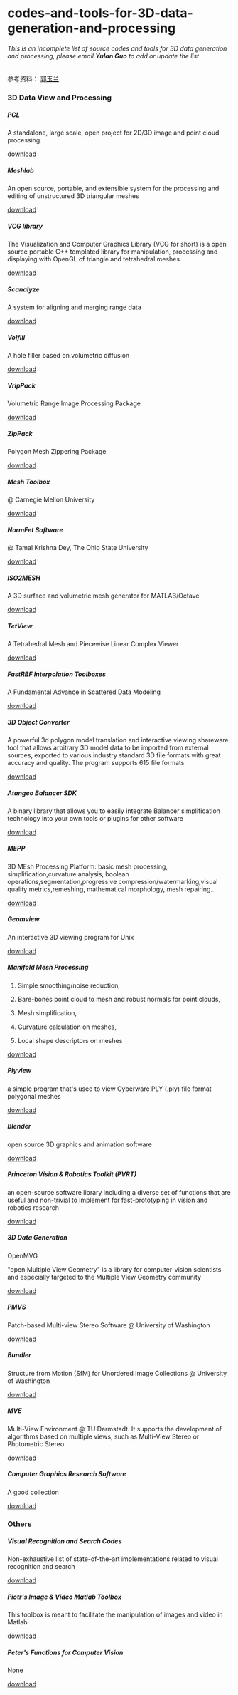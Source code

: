 # codes-and-tools-for-3D-data-generation-and-processing

###### This is an incomplete list of source codes and tools for 3D data generation and processing, please email **Yulan Guo** to add or update the list

参考资料：
[郭玉兰](http://yulanguo.me/codes.html)
### 3D Data View and Processing

##### PCL

A standalone, large scale, open project for 2D/3D image and point cloud processing

[download](http://meshlab.sourceforge.net/)

##### Meshlab

An open source, portable, and extensible system for the processing and editing of unstructured 3D triangular meshes 

[download](http://meshlab.sourceforge.net/)

##### VCG library

The Visualization and Computer Graphics Library (VCG for short) is a open source portable C++ templated library for manipulation, processing and displaying with OpenGL of triangle and tetrahedral meshes 

[download](http://vcg.isti.cnr.it/~cignoni/newvcglib/html/)

##### Scanalyze

A system for aligning and merging range data 

[download](http://graphics.stanford.edu/software/)

##### Volfill

A hole filler based on volumetric diffusion 

[download](http://graphics.stanford.edu/software/)

##### VripPack

Volumetric Range Image Processing Package 

[download](http://graphics.stanford.edu/software/)

##### ZipPack

Polygon Mesh Zippering Package 

[download](http://graphics.stanford.edu/software/zippack/)

##### Mesh Toolbox

@ Carnegie Mellon University 

[download](http://yulanguo.me/www.cs.cmu.edu/~vmr/software/meshtoolbox/downloads.html)

##### NormFet Software

@ Tamal Krishna Dey, The Ohio State University 

[download](http://web.cse.ohio-state.edu/~dey.8/normfet.html)

##### ISO2MESH

A 3D surface and volumetric mesh generator for MATLAB/Octave 

[download](http://iso2mesh.sourceforge.net/cgi-bin/index.cgi?Home)

##### TetView

A Tetrahedral Mesh and Piecewise Linear Complex Viewer 

[download](http://tetgen.berlios.de/tetview.html)

##### FastRBF Interpolation Toolboxes

A Fundamental Advance in Scattered Data Modeling 

[download](http://www.farfieldtechnology.com/products/toolbox/)

##### 3D Object Converter

A powerful 3d polygon model translation and interactive viewing shareware tool that allows arbitrary 3D model data to be imported from external sources, exported to various industry standard 3D file formats with great accuracy and quality. The program supports 615 file formats 

[download](http://3doc.i3dconverter.com/)

##### Atangeo Balancer SDK

A binary library that allows you to easily integrate Balancer simplification technology into your own tools or plugins for other software 

[download](http://www.atangeo.com/products/sdk)

##### MEPP

3D MEsh Processing Platform: basic mesh processing, simplification,curvature analysis, boolean operations,segmentation,progressive compression/watermarking,visual quality metrics,remeshing, mathematical morphology, mesh repairing... 

[download](http://liris.cnrs.fr/mepp/index.html)

##### Geomview

An interactive 3D viewing program for Unix 

[download](http://www.geomview.org/)

##### Manifold Mesh Processing

1) Simple smoothing/noise reduction, 

2) Bare-bones point cloud to mesh and robust normals for point clouds, 

3) Mesh simplification, 

4) Curvature calculation on meshes, 

5) Local shape descriptors on meshes 

[download](https://sourceforge.net/projects/meshprocessing/)

##### Plyview

a simple program that's used to view Cyberware PLY (.ply) file format polygonal meshes 

[download](http://cyberware.com/products/software/plyview.html)

##### Blender

open source 3D graphics and animation software 

[download](https://www.blender.org/)

##### Princeton Vision & Robotics Toolkit (PVRT)

an open-source software library including a diverse set of functions that are useful and non-trivial to implement for fast-prototyping in vision and robotics research 

[download](http://robots.princeton.edu/code.html)

##### 3D Data Generation

OpenMVG

"open Multiple View Geometry" is a library for computer-vision scientists and especially targeted to the Multiple View Geometry community

[download](http://imagine.enpc.fr/~moulonp/openMVG/)

##### PMVS

Patch-based Multi-view Stereo Software @ University of Washington

[download](http://www.di.ens.fr/pmvs/)

##### Bundler

Structure from Motion (SfM) for Unordered Image Collections @ University of Washington

[download](http://www.cs.cornell.edu/~snavely/bundler/)

##### MVE

Multi-View Environment @ TU Darmstadt. It supports the development of algorithms based on multiple views, such as Multi-View Stereo or Photometric Stereo

[download](http://www.gcc.tu-darmstadt.de/home/proj/mve/)

##### Computer Graphics Research Software

A good collection

[download](http://www.cs.cornell.edu/~snavely/bundler/)

### Others

##### Visual Recognition and Search Codes

Non-exhaustive list of state-of-the-art implementations related to visual recognition and search

[download](http://rogerioferis.com/VisualRecognitionAndSearch2014/Resources.html)

##### Piotr's Image & Video Matlab Toolbox

This toolbox is meant to facilitate the manipulation of images and video in Matlab

[download](http://yulanguo.me/vision.ucsd.edu/~pdollar/toolbox/doc/)

##### Peter's Functions for Computer Vision

None

[download](http://www.peterkovesi.com/matlabfns/index.html)
